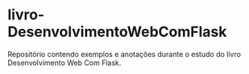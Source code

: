 # livro-DesenvolvimentoWebComFlask
Repositório contendo exemplos e anotações durante o estudo do livro Desenvolvimento Web Com Flask.

